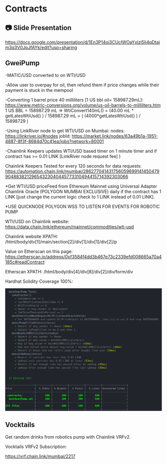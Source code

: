 # Contracts

## :camera: Slide Presentation

https://docs.google.com/presentation/d/1En3P14oi3CUcIWOaYxlzi5li4qDtajm3q3V0JpJfAYk/edit?usp=sharing

## GweiPump

  -MATIC/USD converted to on WTI/USD

  -Allow user to overpay for oil, then refund them if price changes while their payment is stuck in the mempool

  -Converting 1 barrel price 40 milliliters [1 US bbl oil= 158987.29mL]:
  https://www.metric-conversions.org/volume/us-oil-barrels-to-milliliters.htm
  1 US BBL = 158987.29 mL =>
  WtiConvert140mL() = (40.00 mL * getLatesWtiUsd() ) / 158987.29 mL = ( (4000*getLatesWtiUsd() ) / 15898729 )

  -Using LinkRiver node to get WTI/USD on Mumbai:
  nodes: https://linkriver.io/#nodes
  jobId: https://market.link/nodes/63a49b1a-1951-4887-8f3f-8684d70c41ea/jobs?network=80001

  -Chainlink Keepers updates WTI/USD based timer on 1 minute timer
  and if contract has >= 0.01 LINK [LinkRiver node request fee] )

  Chainlink Keepers Tested for every 120 seconds for data requests:
  https://automation.chain.link/mumbai/28627704143175605969914145047990488382129654323040445773310494415714392303066

  *Get WTI/USD priceFeed from Ethereum Mainnet using Universal Adapter Chainlink Oracle (POLYGON MUMBAI EXCLUSIVE) daily if the contract has 1
  LINK [just change the current logic check to 1 LINK instead of 0.01 LINK].

  *USE QUICKNODE POLYGON WSS TO LISTEN FOR EVENTS FOR ROBOTIC PUMP

  WTI/USD on Chainlink website: https://data.chain.link/ethereum/mainnet/commodities/wti-usd

  Chainlink website XPATH:
  /html/body/div[1]/main/section[2]/div[1]/div[1]/div[2]/p

  Value on Etherscan on this page:
  https://etherscan.io/address/0xf3584f4dd3b467e73c2339efd008665a70a4185c#readContract

  Etherscan XPATH:
  /html/body/div[4]/div[8]/div[2]/div/form/div


Hardhat Solidity Coverage 100%:

<img src="https://github.com/GweiPump/contracts/blob/main/tests/unit/soldityCoverage.png" alt="Test"/>


## Vocktails

  Get random drinks from robotics pump with Chainlink VRFv2.

  Vocktails VRFv2 Subscription:

  https://vrf.chain.link/mumbai/2217
